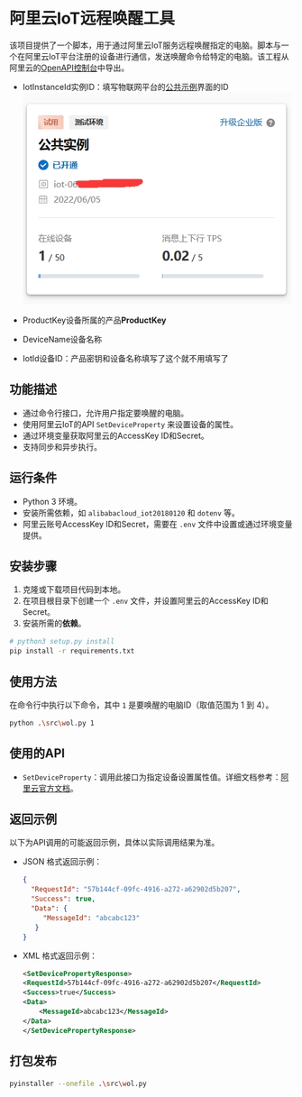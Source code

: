 # 阿里云IoT远程唤醒工具

该项目提供了一个脚本，用于通过阿里云IoT服务远程唤醒指定的电脑。脚本与一个在阿里云IoT平台注册的设备进行通信，发送唤醒命令给特定的电脑。该工程从阿里云的[OpenAPI控制台](https://next.api.aliyun.com/api/Iot/2018-01-20/SetDeviceProperty?tab=DEMO&lang=TYPESCRIPT)中导出。

- IotInstanceId实例ID：填写物联网平台的[公共示例](https://iot.console.aliyun.com/lk/summary/new)界面的ID
![实例ID](figs/IotInstanceId.jpg)

- ProductKey设备所属的产品**ProductKey**
- DeviceName设备名称
- IotId设备ID：产品密钥和设备名称填写了这个就不用填写了


## 功能描述

- 通过命令行接口，允许用户指定要唤醒的电脑。
- 使用阿里云IoT的API `SetDeviceProperty` 来设置设备的属性。
- 通过环境变量获取阿里云的AccessKey ID和Secret。
- 支持同步和异步执行。

## 运行条件

- Python 3 环境。
- 安装所需依赖，如 `alibabacloud_iot20180120` 和 `dotenv` 等。
- 阿里云账号AccessKey ID和Secret，需要在 `.env` 文件中设置或通过环境变量提供。

## 安装步骤

1. 克隆或下载项目代码到本地。
2. 在项目根目录下创建一个 `.env` 文件，并设置阿里云的AccessKey ID和Secret。
3. 安装所需的**依赖**。

```sh
# python3 setup.py install
pip install -r requirements.txt
```

## 使用方法

在命令行中执行以下命令，其中 `1` 是要唤醒的电脑ID（取值范围为 1 到 4）。

```sh
python .\src\wol.py 1
```

## 使用的API

- `SetDeviceProperty`：调用此接口为指定设备设置属性值。详细文档参考：[阿里云官方文档](https://next.api.aliyun.com/document/Iot/2018-01-20/SetDeviceProperty)。

## 返回示例

以下为API调用的可能返回示例，具体以实际调用结果为准。

- JSON 格式返回示例：

    ```json
    { 
      "RequestId": "57b144cf-09fc-4916-a272-a62902d5b207", 
      "Success": true, 
      "Data": {
         "MessageId": "abcabc123"
       } 
    }
    ```

- XML 格式返回示例：

    ```xml
    <SetDevicePropertyResponse>
    <RequestId>57b144cf-09fc-4916-a272-a62902d5b207</RequestId>
    <Success>true</Success>
    <Data>
        <MessageId>abcabc123</MessageId>
    </Data>
    </SetDevicePropertyResponse>
    ```

## 打包发布

```sh
pyinstaller --onefile .\src\wol.py
```
